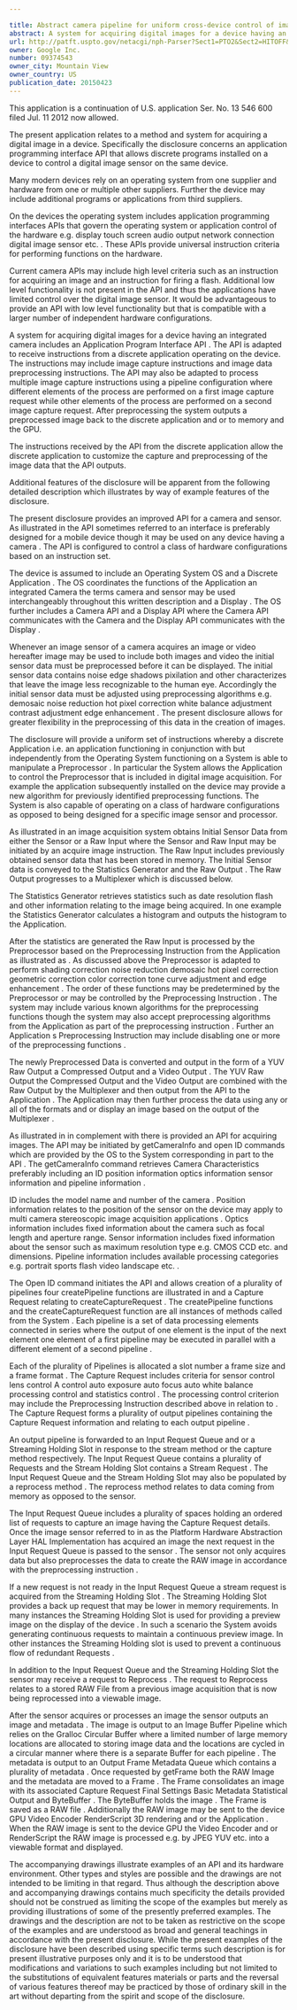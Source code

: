 ```yaml
---

title: Abstract camera pipeline for uniform cross-device control of image capture and processing
abstract: A system for acquiring digital images for a device having an integrated camera includes an Application Program Interface (API). The API is adapted to receive preprocessing and other instructions from a discrete application operating on the device. The API is also adapted to process multiple image capture requests using a pipeline configuration.
url: http://patft.uspto.gov/netacgi/nph-Parser?Sect1=PTO2&Sect2=HITOFF&p=1&u=%2Fnetahtml%2FPTO%2Fsearch-adv.htm&r=1&f=G&l=50&d=PALL&S1=09374543&OS=09374543&RS=09374543
owner: Google Inc.
number: 09374543
owner_city: Mountain View
owner_country: US
publication_date: 20150423
---
```

This application is a continuation of U.S. application Ser. No. 13 546 600 filed Jul. 11 2012 now allowed.

The present application relates to a method and system for acquiring a digital image in a device. Specifically the disclosure concerns an application programming interface API that allows discrete programs installed on a device to control a digital image sensor on the same device.

Many modern devices rely on an operating system from one supplier and hardware from one or multiple other suppliers. Further the device may include additional programs or applications from third suppliers.

On the devices the operating system includes application programming interfaces APIs that govern the operating system or application control of the hardware e.g. display touch screen audio output network connection digital image sensor etc. . These APIs provide universal instruction criteria for performing functions on the hardware.

Current camera APIs may include high level criteria such as an instruction for acquiring an image and an instruction for firing a flash. Additional low level functionality is not present in the API and thus the applications have limited control over the digital image sensor. It would be advantageous to provide an API with low level functionality but that is compatible with a larger number of independent hardware configurations.

A system for acquiring digital images for a device having an integrated camera includes an Application Program Interface API . The API is adapted to receive instructions from a discrete application operating on the device. The instructions may include image capture instructions and image data preprocessing instructions. The API may also be adapted to process multiple image capture instructions using a pipeline configuration where different elements of the process are performed on a first image capture request while other elements of the process are performed on a second image capture request. After preprocessing the system outputs a preprocessed image back to the discrete application and or to memory and the GPU.

The instructions received by the API from the discrete application allow the discrete application to customize the capture and preprocessing of the image data that the API outputs.

Additional features of the disclosure will be apparent from the following detailed description which illustrates by way of example features of the disclosure.

The present disclosure provides an improved API for a camera and sensor. As illustrated in the API sometimes referred to an interface is preferably designed for a mobile device though it may be used on any device having a camera . The API is configured to control a class of hardware configurations based on an instruction set.

The device is assumed to include an Operating System OS and a Discrete Application . The OS coordinates the functions of the Application an integrated Camera the terms camera and sensor may be used interchangeably throughout this written description and a Display . The OS further includes a Camera API and a Display API where the Camera API communicates with the Camera and the Display API communicates with the Display .

Whenever an image sensor of a camera acquires an image or video hereafter image may be used to include both images and video the initial sensor data must be preprocessed before it can be displayed. The initial sensor data contains noise edge shadows pixilation and other characterizes that leave the image less recognizable to the human eye. Accordingly the initial sensor data must be adjusted using preprocessing algorithms e.g. demosaic noise reduction hot pixel correction white balance adjustment contrast adjustment edge enhancement . The present disclosure allows for greater flexibility in the preprocessing of this data in the creation of images.

The disclosure will provide a uniform set of instructions whereby a discrete Application i.e. an application functioning in conjunction with but independently from the Operating System functioning on a System is able to manipulate a Preprocessor . In particular the System allows the Application to control the Preprocessor that is included in digital image acquisition. For example the application subsequently installed on the device may provide a new algorithm for previously identified preprocessing functions. The System is also capable of operating on a class of hardware configurations as opposed to being designed for a specific image sensor and processor.

As illustrated in an image acquisition system obtains Initial Sensor Data from either the Sensor or a Raw Input where the Sensor and Raw Input may be initiated by an acquire image instruction. The Raw Input includes previously obtained sensor data that has been stored in memory. The Initial Sensor data is conveyed to the Statistics Generator and the Raw Output . The Raw Output progresses to a Multiplexer which is discussed below.

The Statistics Generator retrieves statistics such as date resolution flash and other information relating to the image being acquired. In one example the Statistics Generator calculates a histogram and outputs the histogram to the Application.

After the statistics are generated the Raw Input is processed by the Preprocessor based on the Preprocessing Instruction from the Application as illustrated as . As discussed above the Preprocessor is adapted to perform shading correction noise reduction demosaic hot pixel correction geometric correction color correction tone curve adjustment and edge enhancement . The order of these functions may be predetermined by the Preprocessor or may be controlled by the Preprocessing Instruction . The system may include various known algorithms for the preprocessing functions though the system may also accept preprocessing algorithms from the Application as part of the preprocessing instruction . Further an Application s Preprocessing Instruction may include disabling one or more of the preprocessing functions .

The newly Preprocessed Data is converted and output in the form of a YUV Raw Output a Compressed Output and a Video Output . The YUV Raw Output the Compressed Output and the Video Output are combined with the Raw Output by the Multiplexer and then output from the API to the Application . The Application may then further process the data using any or all of the formats and or display an image based on the output of the Multiplexer .

As illustrated in in complement with there is provided an API for acquiring images. The API may be initiated by getCameraInfo and open ID commands which are provided by the OS to the System corresponding in part to the API . The getCameraInfo command retrieves Camera Characteristics preferably including an ID position information optics information sensor information and pipeline information .

ID includes the model name and number of the camera . Position information relates to the position of the sensor on the device may apply to multi camera stereoscopic image acquisition applications . Optics information includes fixed information about the camera such as focal length and aperture range. Sensor information includes fixed information about the sensor such as maximum resolution type e.g. CMOS CCD etc. and dimensions. Pipeline information includes available processing categories e.g. portrait sports flash video landscape etc. .

The Open ID command initiates the API and allows creation of a plurality of pipelines four createPipeline functions are illustrated in and a Capture Request relating to createCaptureRequest . The createPipeline functions and the createCaptureRequest function are all instances of methods called from the System . Each pipeline is a set of data processing elements connected in series where the output of one element is the input of the next element one element of a first pipeline may be executed in parallel with a different element of a second pipeline .

Each of the plurality of Pipelines is allocated a slot number a frame size and a frame format . The Capture Request includes criteria for sensor control lens control A control auto exposure auto focus auto white balance processing control and statistics control . The processing control criterion may include the Preprocessing Instruction described above in relation to . The Capture Request forms a plurality of output pipelines containing the Capture Request information and relating to each output pipeline .

An output pipeline is forwarded to an Input Request Queue and or a Streaming Holding Slot in response to the stream method or the capture method respectively. The Input Request Queue contains a plurality of Requests and the Stream Holding Slot contains a Stream Request . The Input Request Queue and the Stream Holding Slot may also be populated by a reprocess method . The reprocess method relates to data coming from memory as opposed to the sensor.

The Input Request Queue includes a plurality of spaces holding an ordered list of requests to capture an image having the Capture Request details. Once the image sensor referred to in as the Platform Hardware Abstraction Layer HAL Implementation has acquired an image the next request in the Input Request Queue is passed to the sensor . The sensor not only acquires data but also preprocesses the data to create the RAW image in accordance with the preprocessing instruction .

If a new request is not ready in the Input Request Queue a stream request is acquired from the Streaming Holding Slot . The Streaming Holding Slot provides a back up request that may be lower in memory requirements. In many instances the Streaming Holding Slot is used for providing a preview image on the display of the device . In such a scenario the System avoids generating continuous requests to maintain a continuous preview image. In other instances the Streaming Holding slot is used to prevent a continuous flow of redundant Requests .

In addition to the Input Request Queue and the Streaming Holding Slot the sensor may receive a request to Reprocess . The request to Reprocess relates to a stored RAW File from a previous image acquisition that is now being reprocessed into a viewable image.

After the sensor acquires or processes an image the sensor outputs an image and metadata . The image is output to an Image Buffer Pipeline which relies on the Gralloc Circular Buffer where a limited number of large memory locations are allocated to storing image data and the locations are cycled in a circular manner where there is a separate Buffer for each pipeline . The metadata is output to an Output Frame Metadata Queue which contains a plurality of metadata . Once requested by getFrame both the RAW Image and the metadata are moved to a Frame . The Frame consolidates an image with its associated Capture Request Final Settings Basic Metadata Statistical Output and ByteBuffer . The ByteBuffer holds the image . The Frame is saved as a RAW file . Additionally the RAW image may be sent to the device GPU Video Encoder RenderScript 3D rendering and or the Application . When the RAW image is sent to the device GPU the Video Encoder and or RenderScript the RAW image is processed e.g. by JPEG YUV etc. into a viewable format and displayed.

The accompanying drawings illustrate examples of an API and its hardware environment. Other types and styles are possible and the drawings are not intended to be limiting in that regard. Thus although the description above and accompanying drawings contains much specificity the details provided should not be construed as limiting the scope of the examples but merely as providing illustrations of some of the presently preferred examples. The drawings and the description are not to be taken as restrictive on the scope of the examples and are understood as broad and general teachings in accordance with the present disclosure. While the present examples of the disclosure have been described using specific terms such description is for present illustrative purposes only and it is to be understood that modifications and variations to such examples including but not limited to the substitutions of equivalent features materials or parts and the reversal of various features thereof may be practiced by those of ordinary skill in the art without departing from the spirit and scope of the disclosure.

